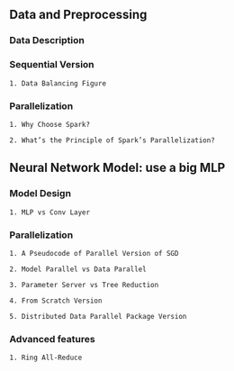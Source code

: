 ## Data and Preprocessing

### Data Description

### Sequential Version
    1. Data Balancing Figure

### Parallelization 
    1. Why Choose Spark?
    
    2. What’s the Principle of Spark’s Parallelization?

## Neural Network Model: use a big MLP

### Model Design
    1. MLP vs Conv Layer

### Parallelization 
    1. A Pseudocode of Parallel Version of SGD
    
    2. Model Parallel vs Data Parallel
    
    3. Parameter Server vs Tree Reduction
    
    4. From Scratch Version
    
    5. Distributed Data Parallel Package Version 

### Advanced features
    1. Ring All-Reduce

